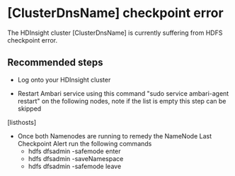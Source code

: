 <properties
    pageTitle="HDInsight cluster having HDFS checkpoint error"
    description="HDInsight cluster having HDFS checkpoint error"
    infoBubbleText="Found recent cluster failure. See details on the right."
    service="microsoft.hdinsight"
    resource="clusters"
    authors="nealbh"
    authorAlias="nebhatta"
    displayOrder="33"
    articleId="Hdi_Health_Checkpoint"
    diagnosticScenario="HDInsightHdfsCheckpointInsight"
    selfHelpType="rca"
    supportTopicIds="32588504"
    resourceTags=""
    productPesIds="15078"
    cloudEnvironments="public"
/>

# <!--$ClusterDnsName-->[ClusterDnsName]<!--/$ClusterDnsName--> checkpoint error

The HDInsight cluster <!--$ClusterDnsName-->[ClusterDnsName]<!--/$ClusterDnsName--> is currently suffering from HDFS checkpoint error. 

## **Recommended steps**
* Log onto your HDInsight cluster

* Restart Ambari service using this command "sudo service ambari-agent restart" on the following nodes, note if the list is empty this step can be skipped  
<!--$listhosts-->[listhosts]<!--/$listhosts-->

* Once both Namenodes are running to remedy the NameNode Last Checkpoint Alert run the following commands
  - hdfs dfsadmin -safemode enter
  - hdfs dfsadmin -saveNamespace
  - hdfs dfsadmin -safemode leave